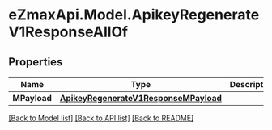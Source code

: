 
# eZmaxApi.Model.ApikeyRegenerateV1ResponseAllOf

## Properties

Name | Type | Description | Notes
------------ | ------------- | ------------- | -------------
**MPayload** | [**ApikeyRegenerateV1ResponseMPayload**](ApikeyRegenerateV1ResponseMPayload.md) |  | 

[[Back to Model list]](../README.md#documentation-for-models)
[[Back to API list]](../README.md#documentation-for-api-endpoints)
[[Back to README]](../README.md)

